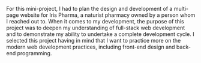 For this mini-project, I had to plan the design and development of a multi-page website for Iris Pharma, a naturist pharmacy owned by a person whom I reached out to. When it comes to my development, the purpose of this project was to deepen my understanding of full-stack web development and to demonstrate my ability to undertake a complete development cycle. I selected this project having in mind that I want to practice more on the modern web development practices, including front-end design and back-end programming. 
